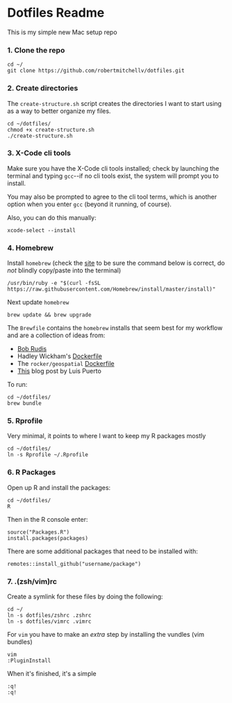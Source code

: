# Dotfiles Readme

This is my simple new Mac setup repo

### 1. Clone the repo

```{bash}
cd ~/
git clone https://github.com/robertmitchellv/dotfiles.git
```

### 2. Create directories

The `create-structure.sh` script creates the directories I want to start using as a way to better organize my files.

```{bash}
cd ~/dotfiles/
chmod +x create-structure.sh
./create-structure.sh
```

### 3. X-Code cli tools

Make sure you have the X-Code cli tools installed; check by launching the terminal and typing `gcc`--if no cli tools exist, the system will prompt you to install.

You may also be prompted to agree to the cli tool terms, which is another option when you enter `gcc` (beyond it running, of course).

Also, you can do this manually:

```{bash}
xcode-select --install
```

### 4. Homebrew

Install `homebrew` (check the [site](https://brew.sh/) to be sure the command below is correct, do _not_ blindly copy/paste into the terminal)

```{bash}
/usr/bin/ruby -e "$(curl -fsSL https://raw.githubusercontent.com/Homebrew/install/master/install)"
```

Next update `homebrew`

```{bash}
brew update && brew upgrade
```

The `Brewfile` contains the `homebrew` installs that seem best for my workflow and are a collection of ideas from:

* [Bob Rudis](https://rud.is/b/2015/10/22/installing-r-on-os-x-100-homebrew-edition/)
* Hadley Wickham's [Dockerfile](https://github.com/hadley/docker/blob/master/rdevel/Dockerfile)
* The `rocker/geospatial` [Dockerfile](https://hub.docker.com/r/rocker/geospatial/~/dockerfile/)
* [This](http://luisspuerto.net/2018/01/install-r-100-homebrew-edition-with-openblas-openmp-my-version/) blog post by Luis Puerto

To run:

```{bash}
cd ~/dotfiles/
brew bundle
```

### 5. Rprofile

Very minimal, it points to where I want to keep my R packages mostly

```{bash}
cd ~/dotfiles/
ln -s Rprofile ~/.Rprofile
```

### 6. R Packages

Open up R and install the packages:

```{bash}
cd ~/dotfiles/
R
```

Then in the R console enter:

```{r}
source("Packages.R")
install.packages(packages)
```

There are some additional packages that need to be installed with:

```{r}
remotes::install_github("username/package")
```

### 7. .(zsh/vim)rc

Create a symlink for these files by doing the following:

```{bash}
cd ~/
ln -s dotfiles/zshrc .zshrc
ln -s dotfiles/vimrc .vimrc
```

For `vim` you have to make an _extra_ step by installing the vundles (vim
bundles)

```{vim}
vim
:PluginInstall
```

When it's finished, it's a simple

```{vim}
:q!
:q!
```

